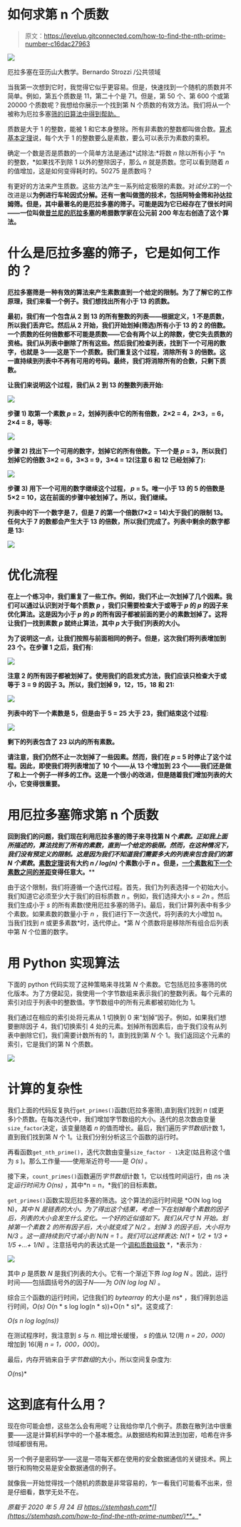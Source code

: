 # 如何求第 n 个质数

> 原文：<https://levelup.gitconnected.com/how-to-find-the-nth-prime-number-c16dac27963>

![](img/9e0f848005c4dee2f780ef125de63a5b.png)

厄拉多塞在亚历山大教学。Bernardo Strozzi /公共领域

当我第一次想到它时，我觉得它似乎更容易。但是，快速找到一个随机的质数并不简单。例如，第五个质数是 11，第二十个是 71。但是，第 50 个、第 600 个或第 20000 个质数呢？我想给你展示一个找到第 N 个质数的有效方法。我们将从一个被称为厄拉多塞[筛的旧算法中得到帮助。](https://en.wikipedia.org/wiki/Sieve_of_Eratosthenes)

质数是大于 1 的整数，能被 1 和它本身整除。所有非素数的整数都叫做合数。[算术基本定理](https://en.wikipedia.org/wiki/Fundamental_theorem_of_arithmetic)说，每个大于 1 的整数要么是素数，要么可以表示为素数的乘积。

确定一个数是否是质数的一个简单方法是通过*试除法:*将数 *n* 除以所有小于 *n 的整数，*如果找不到除 1 以外的整除因子，那么 *n* 就是质数。您可以看到随着 *n* 的值增加，这是如何变得耗时的。50275 是质数吗？

有更好的方法来产生质数。这些方法产生一系列给定极限的素数。对*试分工*的一个改进是以[](https://en.wikipedia.org/wiki/Wheel_factorization)**为例进行车轮因式分解。还有一套叫做[筛](https://en.wikipedia.org/wiki/Sieve_theory)的技术，包括阿特金筛和孙达拉姆筛。但是，其中最著名的是厄拉多塞的筛子。可能是因为它已经存在了很长时间——一位叫做[昔兰尼的厄拉多塞](https://en.wikipedia.org/wiki/Eratosthenes)的希腊数学家在公元前 200 年左右创造了这个算法。**

# **什么是厄拉多塞的筛子，它是如何工作的？**

**厄拉多塞筛是一种有效的算法来产生素数直到一个给定的限制。为了了解它的工作原理，我们来看一个例子。我们想找出所有小于 13 的质数。**

**最初，我们有一个包含从 2 到 13 的所有整数的列表——根据定义，1 不是质数，所以我们丢弃它。然后从 2 开始，我们开始划掉(筛选)所有小于 13 的 2 的倍数。一个质数的任何倍数都不可能是质数——它会有两个以上的除数，使它失去质数的资格。我们从列表中删除了所有这些。然后我们检查列表，找到下一个可用的数字，也就是 3——这是下一个质数。我们重复这个过程，消除所有 3 的倍数。这一直持续到列表中不再有可用的号码。最终，我们将消除所有的合数，只剩下质数。**

**让我们来说明这个过程，我们从 2 到 13 的整数列表开始:**

**![](img/9da4117a987ee97af750799d34d040bf.png)**

****步骤 1)** 取第一个素数 *p* = 2，划掉列表中它的所有倍数，2×2 = 4，2×3，= 6，2×4 = 8，等等:**

**![](img/4612373ec550339beea462f968e7c997.png)**

****步骤 2)** 找出下一个可用的数字，划掉它的所有倍数。下一个是 *p* = 3，所以我们划掉它的倍数 3×2 = 6，3×3 = 9，3×4 = 12(注意 6 和 12 已经划掉了):**

**![](img/11e8baeb0a3ba6ef1c513d4c1122c41a.png)**

****步骤 3)** 用下一个可用的数字继续这个过程， *p* = 5。唯一小于 13 的 5 的倍数是 5×2 = 10，这在前面的步骤中被划掉了。所以，我们继续。**

**列表中的下一个数字是 7，但是 7 的第一个倍数(7×2 = 14)大于我们的限制 13。任何大于 7 的数都会产生大于 13 的倍数，所以我们完成了。列表中剩余的数字都是 13:**

**![](img/2d8491a657cc1df6240e246b328703fa.png)**

# **优化流程**

**在上一个练习中，我们重复了一些工作。例如，我们不止一次划掉了几个因素。我们可以通过认识到对于每个质数 *p* ，我们只需要检查大于或等于 *p* 的 *p* 的因子来优化算法。这是因为小于 *p* 的 *p* 的所有因子都被前面的更小的素数划掉了。这将让我们一找到素数 *p* 就终止算法，其中 *p* 大于我们列表的大小。**

**为了说明这一点，让我们按照与前面相同的例子。但是，这次我们将列表增加到 23 个。在步骤 1 之后，我们有:**

**![](img/70b0cfb84f11700564e7774f9e865321.png)**

**注意 2 的所有因子都被划掉了。使用我们的启发式方法，我们应该只检查大于或等于 3 = 9 的因子 3。所以，我们划掉 9，12，15，18 和 21:**

**![](img/8058d90fee693d250a2feb1587364f52.png)**

**列表中的下一个素数是 5，但是由于 5 = 25 大于 23，我们结束这个过程:**

**![](img/90899f84ef46ed589f3a66ee324e4aa8.png)**

**剩下的列表包含了 23 以内的所有素数。**

**请注意，我们仍然不止一次划掉了一些因素。然而，我们在 *p* = 5 时停止了这个过程。因此，即使我们将列表增加了 10 个——从 13 个增加到 23 个——我们还是做了和上一个例子一样多的工作。这是一个很小的改进，但是随着我们增加列表的大小，它变得很重要。**

# **用厄拉多塞筛求第 n 个质数**

**回到我们的问题，我们现在利用厄拉多塞的筛子来寻找第 N 个*素数。正如我上面所描述的，算法找到了所有的素数，直到一个给定的极限。然而，在这种情况下，我们没有预定义的限制。这是因为我们不知道我们需要多大的列表来包含我们的第 N 个素数*。[素数定理](https://en.wikipedia.org/wiki/Prime_number_theorem)说有大约 *n / log(n)* 个素数小于 *n* 。但是，[一个素数和下一个素数之间的差距](https://primes.utm.edu/notes/gaps.html)变得任意大。****

由于这个限制，我们将遵循一个迭代过程。首先，我们为列表选择一个初始大小。我们知道它必须至少大于我们的目标质数 *n* 。例如，我们选择大小 *s = 2n* 。然后我们生成小于 *s* 的所有素数(使用厄拉多塞的筛子)。最后，我们计算列表中有多少个素数。如果素数的数量小于 *n* ，我们进行下一次迭代，将列表的大小增加 n。当我们找到 *n* 或更多素数*时，迭代停止。*第 *N* 个质数将是移除所有组合后列表中第 *N* 个位置的数字。

# 用 Python 实现算法

下面的 python 代码实现了这种策略来寻找第 *N* 个素数。它包括厄拉多塞筛的优化版本。为了方便起见，我使用一个字节数组来表示我们的整数列表。每个元素的索引对应于列表中的整数值。字节数组中的所有元素都被初始化为 1。

我们通过在相应的索引处将元素从 1 切换到 0 来“划掉”因子。例如，如果我们想要删除因子 4，我们切换索引 4 处的元素。划掉所有因素后，由于我们没有从列表中删除它们，我们需要计数所有的 1，直到找到第 *N* 个 1。我们返回这个元素的索引，它是我们的第 N 个质数。

![](img/accb884da9af45ebc7ac04d0750b920a.png)

# 计算的复杂性

我们上面的代码反复执行`get_primes()`函数(厄拉多塞筛),直到我们找到 *n* (或更多)个质数。在每次迭代中，我们增加字节数组的大小。迭代的总次数由变量`size_factor`决定，该变量随着 *n* 的值而增长。最后，我们遍历*字节数组*计数 1，直到我们找到第 *N* 个 1。让我们分别分析这三个函数的运行时。

再看函数`get_nth_prime()`，迭代次数由变量`size_factor - 1`决定(姑且称这个值为 *s* )。那么工作量——使用渐近符号——是 *O(s)* 。

接下来，`count_primes()`函数遍历*字节数组*计数 1，它以线性时间运行，由 *n*s 决定*运行时间为 *O(n*s)* ，其中*n = n，*我们的目标素数。

`get_primes()`函数实现厄拉多塞的筛选。这个算法的运行时间是 *O(N log log N)，*其中 *N* 是链表的大小。为了得出这个结果，考虑一下在划掉每个素数的因子后，列表的大小会发生什么变化。一个好的近似值如下。我们从尺寸 *N* 开始。划掉第一个素数 2 的所有因子后，大小就变成了 *N/2* 。划掉 3 的因子后，大小将为 *N/3* 。这一直持续到尺寸减小到 *N/N = 1* 。我们可以这样表达: *N*(1 + 1/2 + 1/3 + 1/5 +...+ 1/N)* 。注意括号内的表达式是一个[调和质数级数](https://mathworld.wolfram.com/HarmonicSeriesofPrimes.html) *，*表示为 *:*

![](img/58ea0c7cff9e84ee640d44e40c9ed8d0.png)

其中 *p* 是质数 *N* 是我们列表的大小。它有一个渐近下界 *log log N* 。因此，运行时间——包括圆括号外的因子*N*——为 *O(N log log N)* 。

综合三个函数的运行时间，记住我们的 *bytearray* 的大小是 *n*s* ，我们得到总运行时间，*O(s)* O(n * s log log(n * s))+O(n * s)*。这变成了:

*O(s *n log log(n*s))*

在测试程序时，我注意到 *s* 与 *n.* 相比增长缓慢， *s* 的值从 12(用 *n = 20，000)* 增加到 16(用 *n = 1，000，000)。*

最后，内存开销来自于*字节数组*的大小，所以空间复杂度为:

*O(n*s)*

# 这到底有什么用？

现在你可能会想，这些怎么会有用呢？让我给你举几个例子。质数在散列法中很重要——这是计算机科学中的一个基本概念。从数据结构和算法到加密，哈希在许多领域都很有用。

另一个例子是密码学——这是一项每天都在使用的安全数据通信的关键技术。网上银行和购物交易是安全数据通信的例子。

就像我一开始觉得找一个随机的质数是非常容易的，乍一看我们可能看不出来，但是仔细看，数学无处不在。

*原载于 2020 年 5 月 24 日 https://stemhash.com*[](https://stemhash.com/how-to-find-the-nth-prime-number/)**。**